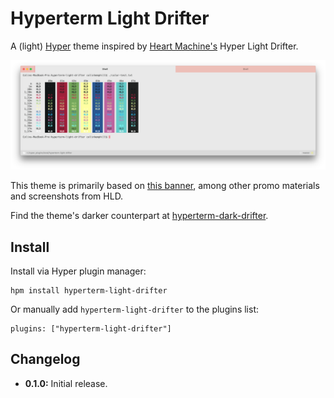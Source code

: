 # Hyperterm Light Drifter

A (light) [Hyper](https://hyper.is/) theme inspired by [Heart Machine's](http://www.heart-machine.com/) Hyper Light Drifter.

[![Screenshot](https://raw.githubusercontent.com/colinhemphill/hyperterm-light-drifter/master/images/screenshot-color-test.png)](https://raw.githubusercontent.com/colinhemphill/hyperterm-light-drifter/master/images/screenshot-color-test.png)

This theme is primarily based on [this banner](http://www.heart-machine.com/wp-content/uploads/2015/02/web_banner.jpg), among other promo materials and screenshots from HLD.

Find the theme's darker counterpart at [hyperterm-dark-drifter](https://github.com/colinhemphill/hyperterm-dark-drifter).

## Install

Install via Hyper plugin manager:

```
hpm install hyperterm-light-drifter
```

Or manually add `hyperterm-light-drifter` to the plugins list:

```
plugins: ["hyperterm-light-drifter"]
```

## Changelog

- **0.1.0:** Initial release.
